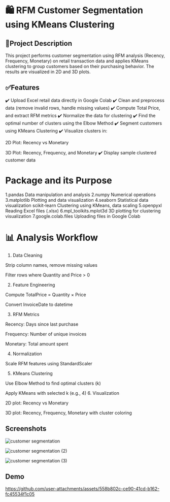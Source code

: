 
# 🛍️ RFM Customer Segmentation using KMeans Clustering

## 📌Project Description

This project performs customer segmentation using RFM analysis (Recency, Frequency, Monetary) on retail transaction data and applies KMeans clustering to group customers based on their purchasing behavior. The results are visualized in 2D and 3D plots.

## ✅Features

✔️ Upload Excel retail data directly in Google Colab 
✔️ Clean and preprocess data (remove invalid rows, handle missing values) 
✔️ Compute Total Price, and extract RFM metrics
✔️ Normalize the data for clustering 
✔️ Find the optimal number of clusters using the Elbow Method 
✔️ Segment customers using KMeans Clustering 
✔️ Visualize clusters in:

2D Plot: Recency vs Monetary

3D Plot: Recency, Frequency, and Monetary 
✔️ Display sample clustered customer data

# Package and its Purpose

1.pandas	Data manipulation and analysis
2.numpy	Numerical operations
3.matplotlib	Plotting and data visualization
4.seaborn	Statistical data visualization
scikit-learn	Clustering using KMeans, data scaling
5.openpyxl	Reading Excel files (.xlsx)
6.mpl_toolkits.mplot3d	3D plotting for clustering visualization
7.google.colab.files	Uploading files in Google Colab

# 📊 Analysis Workflow

1. Data Cleaning

Strip column names, remove missing values

Filter rows where Quantity and Price > 0

2. Feature Engineering

Compute TotalPrice = Quantity × Price

Convert InvoiceDate to datetime

3. RFM Metrics

Recency: Days since last purchase

Frequency: Number of unique invoices

Monetary: Total amount spent

4. Normalization

Scale RFM features using StandardScaler

5. KMeans Clustering

Use Elbow Method to find optimal clusters (k)

Apply KMeans with selected k (e.g., 4)
6. Visualization

2D plot: Recency vs Monetary

3D plot: Recency, Frequency, Monetary with cluster coloring

## Screenshots

![customer segmentation](https://github.com/user-attachments/assets/e057611b-dffb-49a7-a0c2-8167472ab88b)

![customer segmentation (2)](https://github.com/user-attachments/assets/5d41f358-afb7-45b4-b443-62745d55013b)

![customer segmentation (3)](https://github.com/user-attachments/assets/91867567-2430-475d-8d6d-e16e54344374)

## Demo

https://github.com/user-attachments/assets/558b802c-ce90-41cd-b162-fc45534f1c05

